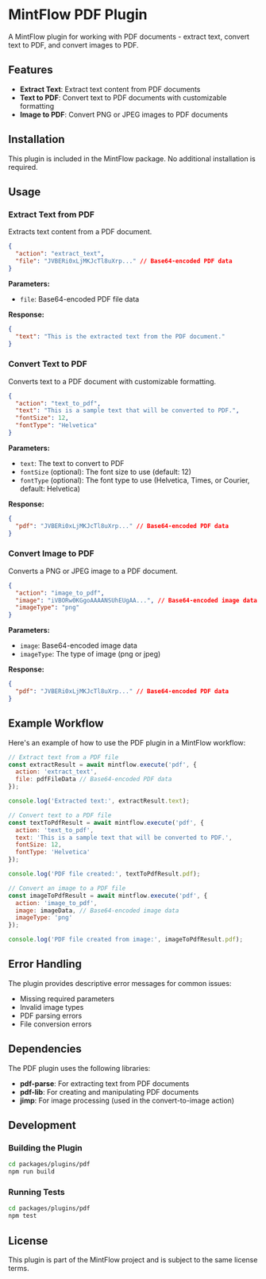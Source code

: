 # MintFlow PDF Plugin

A MintFlow plugin for working with PDF documents - extract text, convert text to PDF, and convert images to PDF.

## Features

- **Extract Text**: Extract text content from PDF documents
- **Text to PDF**: Convert text to PDF documents with customizable formatting
- **Image to PDF**: Convert PNG or JPEG images to PDF documents

## Installation

This plugin is included in the MintFlow package. No additional installation is required.

## Usage

### Extract Text from PDF

Extracts text content from a PDF document.

```json
{
  "action": "extract_text",
  "file": "JVBERi0xLjMKJcTl8uXrp..." // Base64-encoded PDF data
}
```

**Parameters:**

- `file`: Base64-encoded PDF file data

**Response:**

```json
{
  "text": "This is the extracted text from the PDF document."
}
```

### Convert Text to PDF

Converts text to a PDF document with customizable formatting.

```json
{
  "action": "text_to_pdf",
  "text": "This is a sample text that will be converted to PDF.",
  "fontSize": 12,
  "fontType": "Helvetica"
}
```

**Parameters:**

- `text`: The text to convert to PDF
- `fontSize` (optional): The font size to use (default: 12)
- `fontType` (optional): The font type to use (Helvetica, Times, or Courier, default: Helvetica)

**Response:**

```json
{
  "pdf": "JVBERi0xLjMKJcTl8uXrp..." // Base64-encoded PDF data
}
```

### Convert Image to PDF

Converts a PNG or JPEG image to a PDF document.

```json
{
  "action": "image_to_pdf",
  "image": "iVBORw0KGgoAAAANSUhEUgAA...", // Base64-encoded image data
  "imageType": "png"
}
```

**Parameters:**

- `image`: Base64-encoded image data
- `imageType`: The type of image (png or jpeg)

**Response:**

```json
{
  "pdf": "JVBERi0xLjMKJcTl8uXrp..." // Base64-encoded PDF data
}
```

## Example Workflow

Here's an example of how to use the PDF plugin in a MintFlow workflow:

```javascript
// Extract text from a PDF file
const extractResult = await mintflow.execute('pdf', {
  action: 'extract_text',
  file: pdfFileData // Base64-encoded PDF data
});

console.log('Extracted text:', extractResult.text);

// Convert text to a PDF file
const textToPdfResult = await mintflow.execute('pdf', {
  action: 'text_to_pdf',
  text: 'This is a sample text that will be converted to PDF.',
  fontSize: 12,
  fontType: 'Helvetica'
});

console.log('PDF file created:', textToPdfResult.pdf);

// Convert an image to a PDF file
const imageToPdfResult = await mintflow.execute('pdf', {
  action: 'image_to_pdf',
  image: imageData, // Base64-encoded image data
  imageType: 'png'
});

console.log('PDF file created from image:', imageToPdfResult.pdf);
```

## Error Handling

The plugin provides descriptive error messages for common issues:

- Missing required parameters
- Invalid image types
- PDF parsing errors
- File conversion errors

## Dependencies

The PDF plugin uses the following libraries:

- **pdf-parse**: For extracting text from PDF documents
- **pdf-lib**: For creating and manipulating PDF documents
- **jimp**: For image processing (used in the convert-to-image action)

## Development

### Building the Plugin

```bash
cd packages/plugins/pdf
npm run build
```

### Running Tests

```bash
cd packages/plugins/pdf
npm test
```

## License

This plugin is part of the MintFlow project and is subject to the same license terms.
